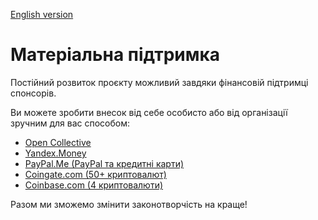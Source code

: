 [English version](DONATE.en.md)

# Матеріальна підтримка

Постійний розвиток проєкту можливий завдяки фінансовій підтримці спонсорів.

Ви можете зробити внесок від себе особисто або від організації зручним для вас способом:

* [Open Collective](https://opencollective.com/ua-law)
* [Yandex.Money](https://money.yandex.ru/to/4100111248401133)
* [PayPal.Me (PayPal та кредитні карти)](https://paypal.me/opensourcewebsite)
* [Coingate.com (50+ криптовалют)](https://coingate.com/pay/opensourcewebsite)
* [Coinbase.com (4 криптовалюти)](https://commerce.coinbase.com/checkout/e89005ec-c8c2-47c1-9ca4-b1deb9992794)

Разом ми зможемо змінити законотворчість на краще!
